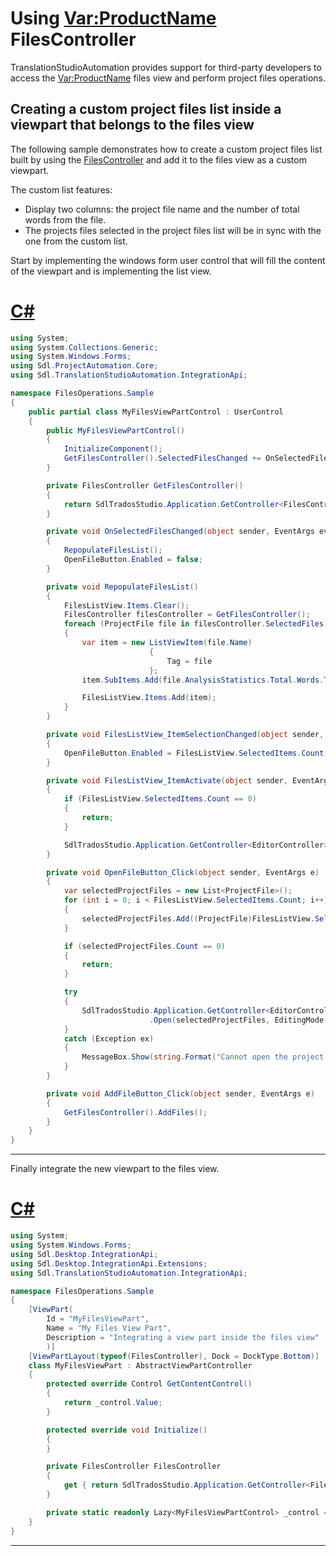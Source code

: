 Using <Var:ProductName> FilesController
=====
TranslationStudioAutomation provides support for third-party developers to access the <Var:ProductName> files view and perform project files operations.

Creating a custom project files list inside a viewpart that belongs to the files view
-----
The following sample demonstrates how to create a custom project files list built by using the [FilesController](../../api/integration/Sdl.TranslationStudioAutomation.IntegrationApi.FilesController.yml) and add it to the files view as a custom viewpart.

The custom list features:

* Display two columns: the project file name and the number of total words from the file.
* The projects files selected in the project files list will be in sync with the one from the custom list.


Start by implementing the windows form user control that will fill the content of the viewpart and is implementing the list view.

# [C#](#tab/tabid-1)
```cs
using System;
using System.Collections.Generic;
using System.Windows.Forms;
using Sdl.ProjectAutomation.Core;
using Sdl.TranslationStudioAutomation.IntegrationApi;

namespace FilesOperations.Sample
{
    public partial class MyFilesViewPartControl : UserControl
    {
        public MyFilesViewPartControl()
        {
            InitializeComponent();
            GetFilesController().SelectedFilesChanged += OnSelectedFilesChanged;
        }    

        private FilesController GetFilesController()
        {
            return SdlTradosStudio.Application.GetController<FilesController>();
        }

        private void OnSelectedFilesChanged(object sender, EventArgs eventArgs)
        {
            RepopulateFilesList();
            OpenFileButton.Enabled = false;
        }

        private void RepopulateFilesList()
        {
            FilesListView.Items.Clear();
            FilesController filesController = GetFilesController();   
            foreach (ProjectFile file in filesController.SelectedFiles)
            {
                var item = new ListViewItem(file.Name)
                               {
                                   Tag = file
                               };
                item.SubItems.Add(file.AnalysisStatistics.Total.Words.ToString());

                FilesListView.Items.Add(item);
            }            
        }

        private void FilesListView_ItemSelectionChanged(object sender, ListViewItemSelectionChangedEventArgs e)
        {
            OpenFileButton.Enabled = FilesListView.SelectedItems.Count > 0;
        }

        private void FilesListView_ItemActivate(object sender, EventArgs e)
        {
            if (FilesListView.SelectedItems.Count == 0)
            {
                return;
            }

            SdlTradosStudio.Application.GetController<EditorController>().Open((ProjectFile)FilesListView.SelectedItems[0].Tag, EditingMode.Translation);
        }

        private void OpenFileButton_Click(object sender, EventArgs e)
        {
            var selectedProjectFiles = new List<ProjectFile>();
            for (int i = 0; i < FilesListView.SelectedItems.Count; i++)
            {
                selectedProjectFiles.Add((ProjectFile)FilesListView.SelectedItems[i].Tag);
            }

            if (selectedProjectFiles.Count == 0)
            {
                return;
            }

            try
            {
                SdlTradosStudio.Application.GetController<EditorController>()
                               .Open(selectedProjectFiles, EditingMode.Translation);
            }
            catch (Exception ex)
            {
                MessageBox.Show(string.Format("Cannot open the project file: \n{0}", ex.Message));
            }
        }

        private void AddFileButton_Click(object sender, EventArgs e)
        {
            GetFilesController().AddFiles();
        }        
    }
}
```
***

Finally integrate the new viewpart to the files view.

# [C#](#tab/tabid-2)
```cs
using System;
using System.Windows.Forms;
using Sdl.Desktop.IntegrationApi;
using Sdl.Desktop.IntegrationApi.Extensions;
using Sdl.TranslationStudioAutomation.IntegrationApi;

namespace FilesOperations.Sample
{
    [ViewPart(
        Id = "MyFilesViewPart", 
        Name = "My Files View Part", 
        Description = "Integrating a view part inside the files view"        
        )]
    [ViewPartLayout(typeof(FilesController), Dock = DockType.Bottom)]
    class MyFilesViewPart : AbstractViewPartController
    {
        protected override Control GetContentControl()
        {
            return _control.Value;
        }

        protected override void Initialize()
        {            
        }

        private FilesController FilesController
        {
            get { return SdlTradosStudio.Application.GetController<FilesController>(); }
        }

        private static readonly Lazy<MyFilesViewPartControl> _control = new Lazy<MyFilesViewPartControl>(() => new MyFilesViewPartControl());                        
    }
}
```
***